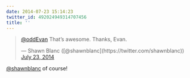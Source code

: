 ```yaml
---
date: 2014-07-23 15:14:23
twitter_id: 492024949314707456
title: ''
---
```


<blockquote class="twitter-tweet"><p lang="en" dir="ltr"><a href="https://twitter.com/oddEvan?ref_src=twsrc%5Etfw">@oddEvan</a> That’s awesome. Thanks, Evan.</p>&mdash; Shawn Blanc ([@shawnblanc](https://twitter.com/shawnblanc)) <a href="https://twitter.com/shawnblanc/status/492024851150823425?ref_src=twsrc%5Etfw">July 23, 2014</a></blockquote>
<script async src="https://platform.twitter.com/widgets.js" charset="utf-8"></script>

[@shawnblanc](https://twitter.com/shawnblanc) of course!
